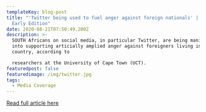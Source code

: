 ```yaml
---
templateKey: blog-post
title: "'Twitter being used to fuel anger against foreign nationals' | The Star
  Early Edition"
date: 2020-08-21T07:50:49.200Z
description: >-
  SOUTH Africans on social media, in particular Twitter, are being manipulated
  into supporting articially amplied anger against foreigners living in the
  country, according to

  researchers at the University of Cape Town (UCT).
featuredpost: false
featuredimage: /img/twitter.jpg
tags:
  - Media Coverage
---
```

[Read full article here](https://www.pressreader.com/south-africa/the-star-south-africa-early-edition/20200821/281539408328615)